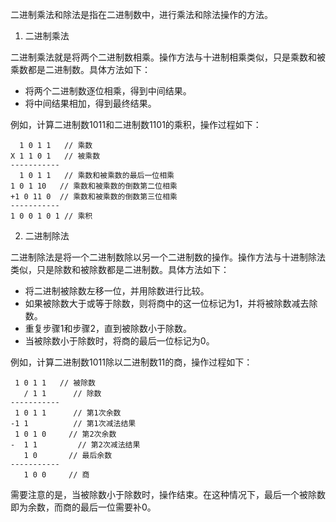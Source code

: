 二进制乘法和除法是指在二进制数中，进行乘法和除法操作的方法。

1. 二进制乘法

二进制乘法就是将两个二进制数相乘。操作方法与十进制相乘类似，只是乘数和被乘数都是二进制数。具体方法如下：

- 将两个二进制数逐位相乘，得到中间结果。
- 将中间结果相加，得到最终结果。

例如，计算二进制数1011和二进制数1101的乘积，操作过程如下：

```
  1 0 1 1   // 乘数
X 1 1 0 1   // 被乘数
-----------
  1 0 1 1   // 乘数和被乘数的最后一位相乘
1 0 1 10   // 乘数和被乘数的倒数第二位相乘
+1 0 11 0  // 乘数和被乘数的倒数第三位相乘
-----------
1 0 0 1 0 1 // 乘积
```

2. 二进制除法

二进制除法是将一个二进制数除以另一个二进制数的操作。操作方法与十进制除法类似，只是除数和被除数都是二进制数。具体方法如下：

- 将二进制被除数左移一位，并用除数进行比较。
- 如果被除数大于或等于除数，则将商中的这一位标记为1，并将被除数减去除数。
- 重复步骤1和步骤2，直到被除数小于除数。
- 当被除数小于除数时，将商的最后一位标记为0。

例如，计算二进制数1011除以二进制数11的商，操作过程如下：

```
 1 0 1 1   // 被除数
   / 1 1      // 除数
-----------
 1 0 1 1      // 第1次余数
-1 1          // 第1次减法结果
 1 0 1 0     // 第2次余数
-  1 1         // 第2次减法结果
   1 0       // 最后余数
-----------
   1 0 0     // 商
```

需要注意的是，当被除数小于除数时，操作结束。在这种情况下，最后一个被除数即为余数，而商的最后一位需要补0。

